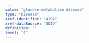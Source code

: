 ```yaml
---
value: "glucose metabolism disease"
type: "Disease"
xref-identifier: "4194"
xref-dataSource: "DOID"
definition: ""
level: "4"
---
```

